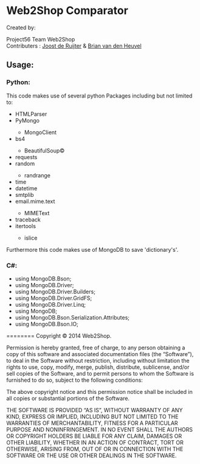 Web2Shop Comparator
=========
Created by: <p>
Project56 Team Web2Shop<br>
Contributers : <a href="https://github.com/k1u">Joost de Ruijter</a> & <a href="https://github.com/bbriann123"> Brian van den Heuvel</a>
<p><p>

<H2> Usage:</H2>

<h3> Python:</H3>
This code makes use of several python Packages including but not limited to: 
<ul> <li> HTMLParser</li>
<li> PyMongo</li>
<ul>
<li> MongoClient</li>
</ul>
<li> bs4</li>
<ul>
<li> BeautifulSoup©</li>
</ul>
<li> requests</li>
<li>random</li><ul><li> randrange</li></ul>
<li> time</li>
<li> datetime</li>
<li> smtplib</li>
<li> email.mime.text</li>
<ul> <li>MIMEText</li></ul>
<li> traceback</li>
<li> itertools</li>
<ul><li> islice</li></ul>
</ul>

Furthermore this code makes use of MongoDB to save 'dictionary's'.


<h3> C#:</H3>
<ul><li>
using MongoDB.Bson;</li>
<li>using MongoDB.Driver;</li>
<li>using MongoDB.Driver.Builders;</li>
<li>using MongoDB.Driver.GridFS;</li>
<li>using MongoDB.Driver.Linq;</li>
<li>using MongoDB;</li>
<li>using MongoDB.Bson.Serialization.Attributes;</li>
<li>using MongoDB.Bson.IO;</li>
</ul>

========
Copyright © 2014 Web2Shop.

Permission is hereby granted, free of charge, to any person obtaining a copy
of this software and associated documentation files (the “Software”), to deal
in the Software without restriction, including without limitation the rights
to use, copy, modify, merge, publish, distribute, sublicense, and/or sell
copies of the Software, and to permit persons to whom the Software is
furnished to do so, subject to the following conditions:

The above copyright notice and this permission notice shall be included in
all copies or substantial portions of the Software.

THE SOFTWARE IS PROVIDED “AS IS”, WITHOUT WARRANTY OF ANY KIND, EXPRESS OR
IMPLIED, INCLUDING BUT NOT LIMITED TO THE WARRANTIES OF MERCHANTABILITY,
FITNESS FOR A PARTICULAR PURPOSE AND NONINFRINGEMENT. IN NO EVENT SHALL THE
AUTHORS OR COPYRIGHT HOLDERS BE LIABLE FOR ANY CLAIM, DAMAGES OR OTHER
LIABILITY, WHETHER IN AN ACTION OF CONTRACT, TORT OR OTHERWISE, ARISING FROM,
OUT OF OR IN CONNECTION WITH THE SOFTWARE OR THE USE OR OTHER DEALINGS IN
THE SOFTWARE.


<b></b>
